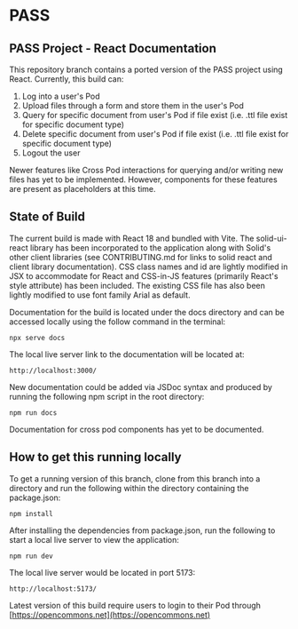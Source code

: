 # PASS

## PASS Project - React Documentation

This repository branch contains a ported version of the PASS project using React. Currently, this build can:

1. Log into a user's Pod
2. Upload files through a form and store them in the user's Pod
3. Query for specific document from user's Pod if file exist (i.e. .ttl file exist for specific document type)
4. Delete specific document from user's Pod if file exist (i.e. .ttl file exist for specific document type)
5. Logout the user

Newer features like Cross Pod interactions for querying and/or writing new files has yet to be implemented. However, components for these features are present as placeholders at this time.

## State of Build

The current build is made with React 18 and bundled with Vite. The solid-ui-react library has been incorporated to the application along with Solid's other client libraries (see CONTRIBUTING.md for links to solid react and client library documentation). CSS class names and id are lightly modified in JSX to accommodate for React and CSS-in-JS features (primarily React's style attribute) has been included. The existing CSS file has also been lightly modified to use font family Arial as default.

Documentation for the build is located under the docs directory and can be accessed locally using the follow command in the terminal:

```shell
npx serve docs
```

The local live server link to the documentation will be located at:

```shell
http://localhost:3000/
```

New documentation could be added via JSDoc syntax and produced by running the following npm script in the root directory:

```shell
npm run docs
```

Documentation for cross pod components has yet to be documented.

## How to get this running locally

To get a running version of this branch, clone from this branch into a directory and run the following within the directory containing the package.json:

```shell
npm install
```

After installing the dependencies from package.json, run the following to start a local live server to view the application:

```shell
npm run dev
```

The local live server would be located in port 5173:

```shell
http://localhost:5173/
```

Latest version of this build require users to login to their Pod through [https://opencommons.net](https://opencommons.net)
